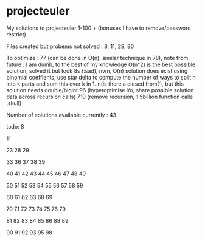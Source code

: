 # projecteuler

My solutions to projecteuler 1-100 + (bonuses I have to remove/password restrict)

Files created but probems not solved : 8, 11, 29, 80

To optimize :
77
(can be done in O(n), similar technique in 78), note from future : I am dumb, to the best of my knowledge O(n^2) is the best possible solution, solved it but took 8s (:sad), nvm, O(n) solution does exist using binomial coeffients, use star delta to compute the number of ways to split n into k parts and sum this over k in 1..n(is there a closed from?), but this solution needs double/bigint
96
(hyperoptimise i/o, share possible solution data across recursion calls)
719
(remove recursion, 1.5billion function calls :skull)

Number of solutions available currently : 43

todo:
8

11

23
28
29

33
36
37
38
39

40
41
42
43
44
45
46
47
48
49

50
51
52
53
54
55
56
57
58
59

60
61
62
63
68
69

70
71
72
73
74
75
76
79

81
82
83
84
85
86
88
89

90
91
92
93
95
98
